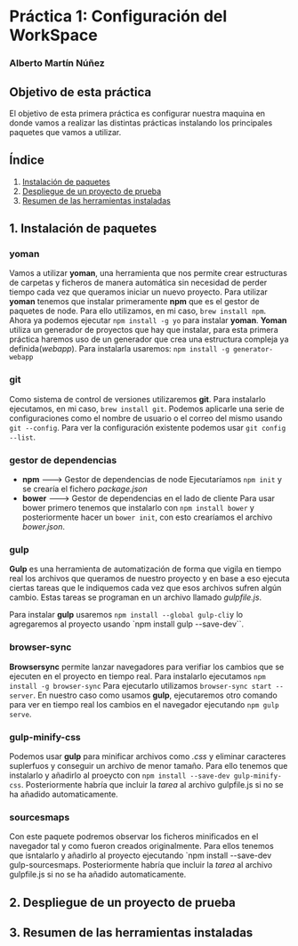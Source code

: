# Práctica 1: Configuración del WorkSpace  
### Alberto Martín Núñez

## Objetivo de esta práctica
El objetivo de esta primera práctica es configurar  nuestra maquina en donde vamos a realizar las distintas prácticas instalando los principales paquetes que vamos a utilizar. 
## Índice
1. [Instalación de paquetes](#i1)
2. [Despliegue de un proyecto de prueba](#i2)
3. [Resumen de las herramientas instaladas](#i3)

## 1. Instalación de paquetes  <a id="i1"></a>


### yoman
Vamos a utilizar **yoman**, una herramienta que nos permite crear estructuras de carpetas y ficheros de manera automática sin necesidad de perder tiempo cada vez que queramos iniciar un nuevo proyecto.
Para utilizar **yoman** tenemos que instalar primeramente **npm** que es el gestor de paquetes de node. Para ello utilizamos, en mi caso, `brew install npm`.
Ahora ya podemos ejecutar `npm install -g yo` para instalar **yoman**.
**Yoman** utiliza un generador de proyectos que hay que instalar, para esta primera práctica haremos uso de un generador que crea una estructura compleja ya definida(_webapp_). Para instalarla usaremos: `npm install -g generator-webapp`

### git
Como sistema de control de versiones utilizaremos **git**. Para instalarlo ejecutamos, en mi caso, `brew install git`.
Podemos aplicarle una serie de configuraciones como el nombre de usuario o el correo del mismo usando `git --config`. Para ver la configuración existente podemos usar `git config --list`.

### gestor de dependencias
- **npm** ---> Gestor de dependencias de node 
	Ejecutaríamos `npm init` y se crearía el fichero *package.json*
- **bower** ---> Gestor de dependencias en el lado de cliente
	Para usar bower primero tenemos que instalarlo con `npm install bower` y posteriormente hacer un `bower init`, con esto crearíamos el archivo *bower.json*.

### gulp
**Gulp** es una herramienta de automatización de forma que vigila en tiempo real los archivos que queramos de nuestro proyecto y en base a eso ejecuta ciertas tareas que le indiquemos cada vez que esos archivos sufren algún cambio.
 Estas tareas se programan en un archivo llamado *gulpfile.js*.

Para instalar **gulp** usaremos `npm install --global gulp-cli`y lo agregaremos al proyecto usando `npm install gulp --save-dev``.

### browser-sync
**Browsersync** permite lanzar navegadores para verifiar los cambios que se ejecuten en el proyecto en tiempo real.
Para instalarlo ejecutamos `npm install -g browser-sync`
Para ejecutarlo utilizamos `browser-sync start --server`.
En nuestro caso como usamos **gulp**, ejecutaremos otro comando para ver en tiempo real los cambios en el navegador ejecutando `npm gulp serve`.

### gulp-minify-css
Podemos usar **gulp** para minificar archivos como *.css* y eliminar caracteres suplerfuos y conseguir un archivo de menor tamaño. 
Para ello tenemos que instalarlo y añadirlo al proeycto con `npm install --save-dev gulp-minify-css`.
Posteriormente habría que incluir la *tarea* al archivo gulpfile.js si no se ha añadido automaticamente.

### sourcesmaps
Con este paquete podremos observar los ficheros minificados en el navegador tal y como fueron creados originalmente.
Para ellos tenemos que isntalarlo y añadirlo al proyecto ejecutando `npm install --save-dev gulp-sourcesmaps.
Posteriormente habría que incluir la *tarea* al archivo gulpfile.js si no se ha añadido automaticamente.

## 2. Despliegue de un proyecto de prueba  <a id="i2"></a>

## 3. Resumen de las herramientas instaladas  <a id="i3"></a>

